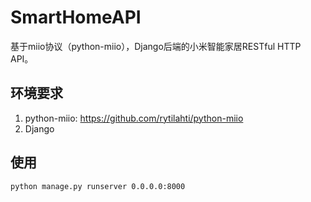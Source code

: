 # SmartHomeAPI

基于miio协议（python-miio），Django后端的小米智能家居RESTful HTTP API。

## 环境要求

1. python-miio: https://github.com/rytilahti/python-miio
2. Django

## 使用

```bash
python manage.py runserver 0.0.0.0:8000
```

